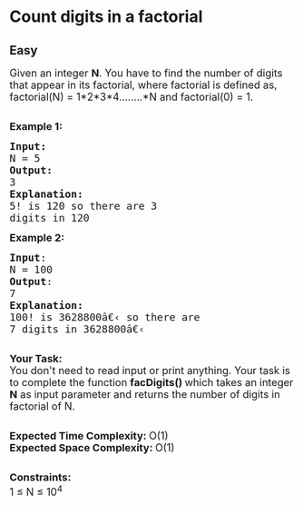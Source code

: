 # Count digits in a factorial
## Easy 
<div class="problem-statement">
                <p></p><p><span style="font-size:18px">Given an integer <strong>N</strong>. You have to find the number of digits that appear in its factorial, where factorial is defined as, factorial(N) = 1*2*3*4……..*N and factorial(0) = 1.</span><br>
&nbsp;</p>

<p><strong><span style="font-size:18px">Example 1:</span></strong></p>

<pre><span style="font-size:18px"><strong>Input:</strong>
</span><span style="font-size:20px"><span style="font-size:18px">N = 5
<strong>Output:
</strong>3<strong>
Explanation:
</strong>5! is 120 so there are 3
digits in 120</span>
</span></pre>

<p><span style="font-size:18px"><strong>Example 2:</strong></span></p>

<pre><span style="font-size:18px"><strong>Input</strong>:
N = 100
<strong>Output</strong>:
7
<strong>Explanation:
</strong></span><span style="font-size:20px"><span style="font-size:18px">100! is </span></span><span style="font-size:18px">3628800â€‹</span><span style="font-size:20px"><span style="font-size:18px"> so there are</span></span><span style="font-size:20px"><span style="font-size:18px">
7 digits in </span></span><span style="font-size:18px">3628800â€‹
</span></pre>

<p><br>
<span style="font-size:18px"><strong>Your Task: </strong></span><br>
<span style="font-size:18px">You don't need to read input or print anything. Your task is to complete the function <strong>facDigits() </strong>which takes an integer <strong>N</strong> as input parameter and returns the number of digits in factorial of N.</span><br>
&nbsp;</p>

<p><span style="font-size:18px"><strong>Expected Time Complexity: </strong>O(1)<br>
<strong>Expected Space Complexity: </strong>O(1)</span><br>
&nbsp;</p>

<p><span style="font-size:18px"><strong>Constraints:</strong><br>
1 ≤ N ≤ 10<sup>4</sup></span></p>
 <p></p>
            </div>